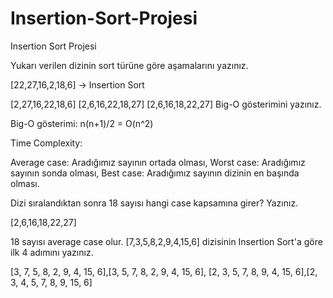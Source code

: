 # Insertion-Sort-Projesi
Insertion Sort Projesi

Yukarı verilen dizinin sort türüne göre aşamalarını yazınız.

[22,27,16,2,18,6] -> Insertion Sort

[2,27,16,22,18,6]
[2,6,16,22,18,27]
[2,6,16,18,22,27]
Big-O gösterimini yazınız.

Big-O gösterimi: n(n+1)/2 = O(n^2)

Time Complexity:

Average case: Aradığımız sayının ortada olması,
Worst case: Aradığımız sayının sonda olması,
Best case: Aradığımız sayının dizinin en başında olması.

Dizi sıralandıktan sonra 18 sayısı hangi case kapsamına girer? Yazınız.

[2,6,16,18,22,27]


18 sayısı average case olur.
[7,3,5,8,2,9,4,15,6] dizisinin Insertion Sort'a göre ilk 4 adımını yazınız.

[3, 7, 5, 8, 2, 9, 4, 15, 6],[3, 5, 7, 8, 2, 9, 4, 15, 6],
[2, 3, 5, 7, 8, 9, 4, 15, 6],[2, 3, 4, 5, 7, 8, 9, 15, 6]
